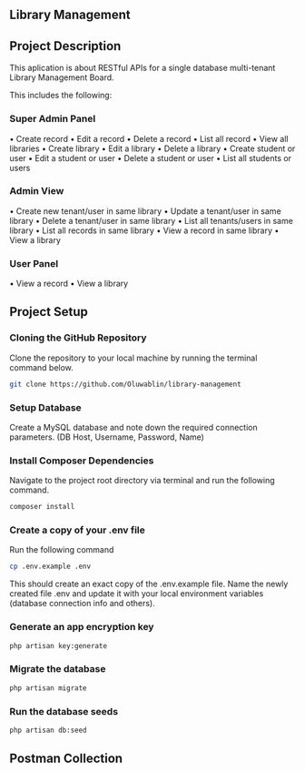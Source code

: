 ## Library Management 

## Project Description

This aplication is about RESTful APIs for a single database multi-tenant Library Management Board.

This includes the following:

### Super Admin Panel
• Create record
• Edit a record
• Delete a record
• List all record
• View all libraries
• Create library
• Edit a library
• Delete a library
• Create student or user
• Edit a student or user
• Delete a student or user
• List all students or users

### Admin View
• Create new tenant/user in same library
• Update a tenant/user in same library
• Delete a tenant/user in same library
• List all tenants/users in same library
• List all records in same library
• View a record in same library
• View a library

### User Panel
• View a record
• View a library

## Project Setup

### Cloning the GitHub Repository

Clone the repository to your local machine by running the terminal command below.

```bash
git clone https://github.com/Oluwablin/library-management
```

### Setup Database

Create a MySQL database and note down the required connection parameters. (DB Host, Username, Password, Name)

### Install Composer Dependencies

Navigate to the project root directory via terminal and run the following command.

```bash
composer install
```

### Create a copy of your .env file

Run the following command

```bash
cp .env.example .env
```

This should create an exact copy of the .env.example file. Name the newly created file .env and update it with your local environment variables (database connection info and others).

### Generate an app encryption key

```bash
php artisan key:generate
```

### Migrate the database

```bash
php artisan migrate
```

### Run the database seeds

```bash
php artisan db:seed
```

## Postman Collection